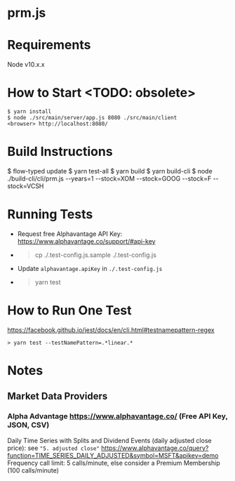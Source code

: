 prm.js
======

# Requirements
Node v10.x.x

# How to Start <TODO: obsolete>
```shell
$ yarn install
$ node ./src/main/server/app.js 8080 ./src/main/client
<browser> http://localhost:8080/
```

# Build Instructions
$ flow-typed update
$ yarn test-all
$ yarn build
$ yarn build-cli
$ node ./build-cli/cli/prm.js --years=1 --stock=XOM --stock=GOOG --stock=F --stock=VCSH

# Running Tests
- Request free Alphavantage API Key: https://www.alphavantage.co/support/#api-key
- > cp ./.test-config.js.sample ./.test-config.js
- Update `alphavantage.apiKey` in `./.test-config.js`
- > yarn test

# How to Run One Test
https://facebook.github.io/jest/docs/en/cli.html#testnamepattern-regex
```
> yarn test --testNamePattern=.*linear.*
```

# Notes

## Market Data Providers
### Alpha Advantage https://www.alphavantage.co/ (Free API Key, JSON, CSV)
Daily Time Series with Splits and Dividend Events (daily adjusted close price):
see `"5. adjusted close"`
https://www.alphavantage.co/query?function=TIME_SERIES_DAILY_ADJUSTED&symbol=MSFT&apikey=demo
Frequency call limit: 5 calls/minute, else consider a Premium Membership (100 calls/minute)
